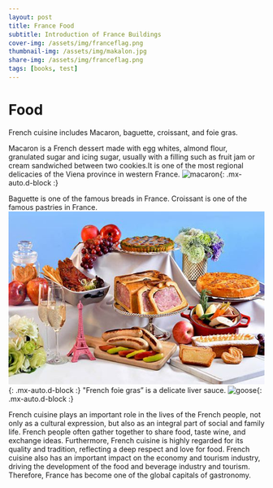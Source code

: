 ```yaml
---
layout: post
title: France Food
subtitle: Introduction of France Buildings
cover-img: /assets/img/franceflag.png
thumbnail-img: /assets/img/makalon.jpg
share-img: /assets/img/franceflag.png
tags: [books, test]
---
```


# Food 

French cuisine includes Macaron, baguette, croissant, and foie gras.

Macaron is a French dessert made with egg whites, almond flour, granulated sugar and icing sugar, usually with a filling such as fruit jam or cream sandwiched between two cookies.It is one of the most regional delicacies of the Viena province in western France.
![macaron](/assets/makalon.jpg){: .mx-auto.d-block :}

Baguette is one of the famous breads in France.
Croissant is one of the famous pastries in France.
![bread](/assets/bread.jpg){: .mx-auto.d-block :}
"French foie gras” is a delicate liver sauce.
![goose](/assets/goose.png){: .mx-auto.d-block :}

French cuisine plays an important role in the lives of the French people, not only as a cultural expression, but also as an integral part of social and family life. French people often gather together to share food, taste wine, and exchange ideas. Furthermore, French cuisine is highly regarded for its quality and tradition, reflecting a deep respect and love for food. French cuisine also has an important impact on the economy and tourism industry, driving the development of the food and beverage industry and tourism. Therefore, France has become one of the global capitals of gastronomy.
